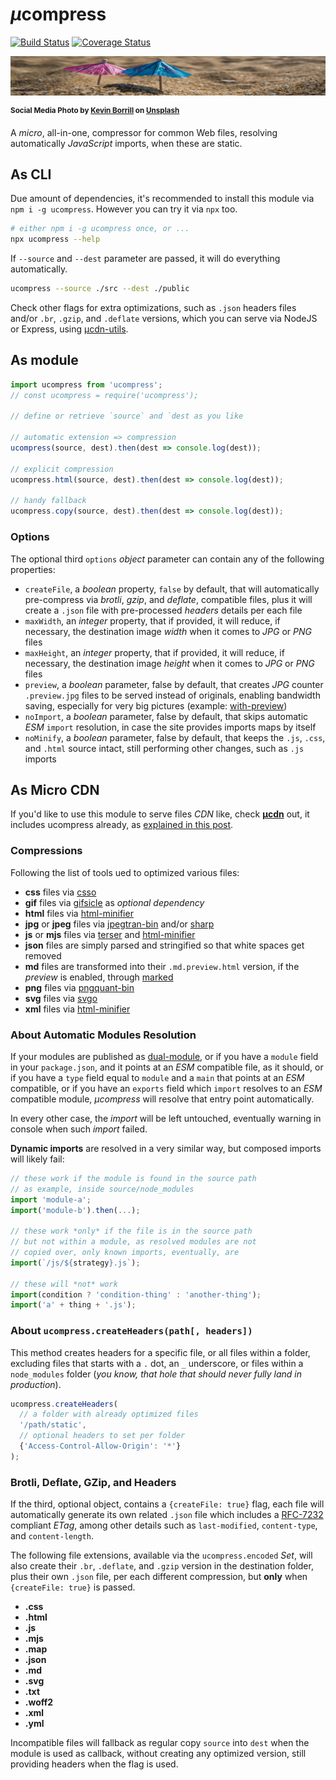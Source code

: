 # <em>µ</em>compress

[![Build Status](https://travis-ci.com/WebReflection/ucompress.svg?branch=master)](https://travis-ci.com/WebReflection/ucompress) [![Coverage Status](https://coveralls.io/repos/github/WebReflection/ucompress/badge.svg?branch=master)](https://coveralls.io/github/WebReflection/ucompress?branch=master)


![compressed umbrellas](./test/ucompress.jpg)

<sup>**Social Media Photo by [Kevin Borrill](https://unsplash.com/@kev2480) on [Unsplash](https://unsplash.com/)**</sup>

A <em>micro</em>, all-in-one, compressor for common Web files, resolving automatically _JavaScript_ imports, when these are static.



## As CLI

Due amount of dependencies, it's recommended to install this module via `npm i -g ucompress`. However you can try it via `npx` too.

```sh
# either npm i -g ucompress once, or ...
npx ucompress --help
```

If `--source` and `--dest` parameter are passed, it will do everything automatically.

```sh
ucompress --source ./src --dest ./public
```

Check other flags for extra optimizations, such as `.json` headers files and/or `.br`, `.gzip`, and `.deflate` versions, which you can serve via NodeJS or Express, using [µcdn-utils](https://github.com/WebReflection/ucdn-utils#readme).



## As module

```js
import ucompress from 'ucompress';
// const ucompress = require('ucompress');

// define or retrieve `source` and `dest as you like

// automatic extension => compression
ucompress(source, dest).then(dest => console.log(dest));

// explicit compression
ucompress.html(source, dest).then(dest => console.log(dest));

// handy fallback
ucompress.copy(source, dest).then(dest => console.log(dest));
```


### Options

The optional third `options` _object_ parameter can contain any of the following properties:

  * `createFile`, a _boolean_ property, `false` by default, that will automatically pre-compress via _brotli_, _gzip_, and _deflate_, compatible files, plus it will create a `.json` file with pre-processed _headers_ details per each file
  * `maxWidth`, an _integer_ property, that if provided, it will reduce, if necessary, the destination image _width_ when it comes to _JPG_ or _PNG_ files
  * `maxHeight`, an _integer_ property, that if provided, it will reduce, if necessary, the destination image _height_ when it comes to _JPG_ or _PNG_ files
  * `preview`, a _boolean_ parameter, false by default, that creates _JPG_ counter `.preview.jpg` files to be served instead of originals, enabling bandwidth saving, especially for very big pictures (example: [with-preview](https://github.com/WebReflection/with-preview/#readme))
  * `noImport`, a _boolean_ parameter, false by default, that skips automatic _ESM_ `import` resolution, in case the site provides imports maps by itself
  * `noMinify`, a _boolean_ parameter, false by default, that keeps the `.js`, `.css`, and `.html` source intact, still performing other changes, such as `.js` imports



## As Micro CDN

If you'd like to use this module to serve files _CDN_ like, check **[µcdn](https://github.com/WebReflection/ucdn#readme)** out, it includes ucompress already, as [explained in this post](https://medium.com/@WebReflection/%C2%B5compress-goodbye-bundlers-bb66a854fc3c).


### Compressions

Following the list of tools ued to optimized various files:

  * **css** files via [csso](https://www.npmjs.com/package/csso)
  * **gif** files via [gifsicle](https://www.npmjs.com/package/gifsicle) as *optional dependency*
  * **html** files via [html-minifier](https://www.npmjs.com/package/html-minifier)
  * **jpg** or **jpeg** files via [jpegtran-bin](https://www.npmjs.com/package/jpegtran-bin) and/or [sharp](https://github.com/lovell/sharp)
  * **js** or **mjs** files via [terser](https://github.com/terser/terser) and [html-minifier](https://github.com/kangax/html-minifier)
  * **json** files are simply parsed and stringified so that white spaces get removed
  * **md** files are transformed into their `.md.preview.html` version, if the _preview_ is enabled, through [marked](https://github.com/markedjs/marked)
  * **png** files via [pngquant-bin](https://www.npmjs.com/package/pngquant-bin)
  * **svg** files via [svgo](https://www.npmjs.com/package/svgo)
  * **xml** files via [html-minifier](https://www.npmjs.com/package/html-minifier)


### About Automatic Modules Resolution

If your modules are published as [dual-module](https://medium.com/@WebReflection/a-nodejs-dual-module-deep-dive-8f94ff56210e), or if you have a `module` field in your `package.json`, and it points at an _ESM_ compatible file, as it should, or if you have a `type` field equal to `module` and a `main` that points at an _ESM_ compatible, or if you have an `exports` field which `import` resolves to an _ESM_ compatible module, _µcompress_ will resolve that entry point automatically.

In every other case, the _import_ will be left untouched, eventually warning in console when such _import_ failed.

**Dynamic imports** are resolved in a very similar way, but composed imports will likely fail:

```js
// these work if the module is found in the source path
// as example, inside source/node_modules
import 'module-a';
import('module-b').then(...);

// these work *only* if the file is in the source path
// but not within a module, as resolved modules are not
// copied over, only known imports, eventually, are
import(`/js/${strategy}.js`);

// these will *not* work
import(condition ? 'condition-thing' : 'another-thing');
import('a' + thing + '.js');
```


### About `ucompress.createHeaders(path[, headers])`

This method creates headers for a specific file, or all files within a folder, excluding files that starts with a `.` dot, an `_` underscore, or files within a `node_modules` folder (_you know, that hole that should never fully land in production_).

```js
ucompress.createHeaders(
  // a folder with already optimized files
  '/path/static',
  // optional headers to set per folder
  {'Access-Control-Allow-Origin': '*'}
);
```


### Brotli, Deflate, GZip, and Headers

If the third, optional object, contains a `{createFile: true}` flag, each file will automatically generate its own related `.json` file which includes a [RFC-7232](https://tools.ietf.org/html/rfc7232#section-2.3.3) compliant _ETag_, among other details such as `last-modified`, `content-type`, and `content-length`.

The following file extensions, available via the `ucompress.encoded` _Set_, will also create their `.br`, `.deflate`, and `.gzip` version in the destination folder, plus their own `.json` file, per each different compression, but **only** when `{createFile: true}` is passed.

  * **.css**
  * **.html**
  * **.js**
  * **.mjs**
  * **.map**
  * **.json**
  * **.md**
  * **.svg**
  * **.txt**
  * **.woff2**
  * **.xml**
  * **.yml**

Incompatible files will fallback as regular copy `source` into `dest` when the module is used as callback, without creating any optimized version, still providing headers when the flag is used.
